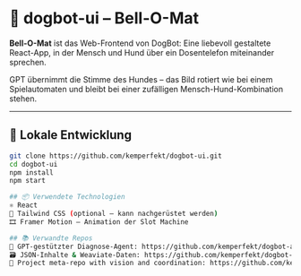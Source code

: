 # 🎰 dogbot-ui – Bell-O-Mat

**Bell-O-Mat** ist das Web-Frontend von DogBot: Eine liebevoll gestaltete React-App, in der Mensch und Hund über ein Dosentelefon miteinander sprechen.

GPT übernimmt die Stimme des Hundes – das Bild rotiert wie bei einem Spielautomaten und bleibt bei einer zufälligen Mensch-Hund-Kombination stehen.

---

## 🔧 Lokale Entwicklung

```bash
git clone https://github.com/kemperfekt/dogbot-ui.git
cd dogbot-ui
npm install
npm start

## 📦 Verwendete Technologien
⚛️ React
💨 Tailwind CSS (optional – kann nachgerüstet werden)
🎞️ Framer Motion – Animation der Slot Machine

## 📚 Verwandte Repos
🧠 GPT-gestützter Diagnose-Agent: https://github.com/kemperfekt/dogbot-agent
🗃️ JSON-Inhalte & Weaviate-Daten: https://github.com/kemperfekt/dogbot-ops
🐶 Project meta-repo with vision and coordination: https://github.com/kemperfekt/dogbot
